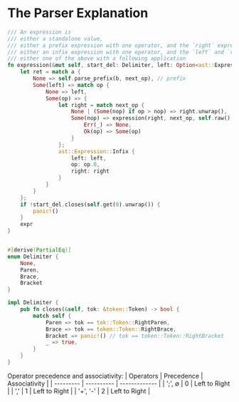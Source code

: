 # The Parser Explanation

```rust
/// An expression is
/// either a standalone value,
/// either a prefix expression with one operator, and the `right` expression, but no a `left` expr, neither a following operation,
/// either an infix expression with one operator, and the `left` and `right` expressions, but no following operation,
/// either one of the above with a following application
fn expression(&mut self, start_del: Delimiter, left: Option<ast::Expression>, op: Option<operator::Op>, right: Option<ast::Expression>, next_op: Option<operator::Op>) -> Expression {
	let ret = match a {
		None => self.parse_prefix(b, next_op), // prefix
		Some(left) => match op {
			None => left,
			Some(op) => {
				let right = match next_op {
					None | (Some(nop) if op > nop) => right.unwrap(),
					Some(nop) => expression(right, next_op, self.raw(), match OpPrec::try_from(self.get(0)) {
						Err(_) => None,
						Ok(op) => Some(op)
					}
				};
				ast::Expression::Infix {
					left: left,
					op: op.0,
					right: right
				}
			}
		}
	};
	if !start_del.closes(self.get(0).unwrap()) {
		panic!()
	}
	expr
}


#[derive(PartialEq)]
enum Delimiter {
    None,
    Paren,
    Brace,
    Bracket
}

impl Delimiter {
    pub fn closes(&self, tok: &token::Token) -> bool {
        match self {
            Paren => tok == tok::Token::RightParen,
            Brace => tok == token::Token::RightBrace,
            Bracket => panic!() // tok == token::Token::RightBracket
            _ => true,
		}
	}
}
```
Operator precedence and associativity:
|  Operators  |  Precedence  |  Associativity |
|  ---------  |  ----------  |  ------------- |
|   ';', ∅    |      0       |  Left to Right |
|     ','     |      1       |  Left to Right |
|   '+', '-'  |      2       |  Left to Right |

